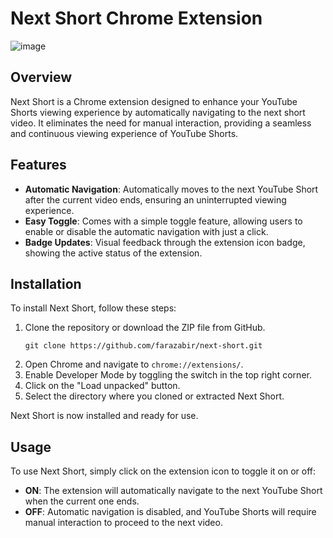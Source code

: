 # Next Short Chrome Extension
![image](https://github.com/farazabir/next-short/assets/62275863/cadf1dde-060f-4e6e-8a24-473ee30f7059)
## Overview
Next Short is a Chrome extension designed to enhance your YouTube Shorts viewing experience by automatically navigating to the next short video. It eliminates the need for manual interaction, providing a seamless and continuous viewing experience of YouTube Shorts.

## Features
- **Automatic Navigation**: Automatically moves to the next YouTube Short after the current video ends, ensuring an uninterrupted viewing experience.
- **Easy Toggle**: Comes with a simple toggle feature, allowing users to enable or disable the automatic navigation with just a click.
- **Badge Updates**: Visual feedback through the extension icon badge, showing the active status of the extension.

## Installation
To install Next Short, follow these steps:

1. Clone the repository or download the ZIP file from GitHub.
    ```
    git clone https://github.com/farazabir/next-short.git
    ```
2. Open Chrome and navigate to `chrome://extensions/`.
3. Enable Developer Mode by toggling the switch in the top right corner.
4. Click on the "Load unpacked" button.
5. Select the directory where you cloned or extracted Next Short.

Next Short is now installed and ready for use.

## Usage
To use Next Short, simply click on the extension icon to toggle it on or off:

- **ON**: The extension will automatically navigate to the next YouTube Short when the current one ends.
- **OFF**: Automatic navigation is disabled, and YouTube Shorts will require manual interaction to proceed to the next video.
